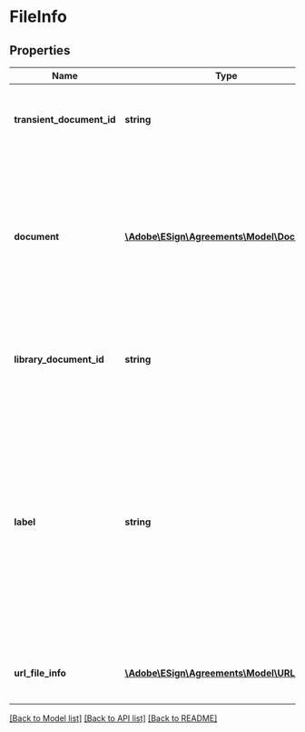# FileInfo

## Properties
Name | Type | Description | Notes
------------ | ------------- | ------------- | -------------
**transient_document_id** | **string** | ID for a transient document that will be added to the agreement | [optional] 
**document** | [**\Adobe\ESign\Agreements\Model\Document**](Document.md) | A document that is associated with the agreement. This field cannot be provided in POST call. In case of GET call, this is the only field returned in the response | [optional] 
**library_document_id** | **string** | ID for an existing Library document that will be added to the agreement | [optional] 
**label** | **string** | The unique label value of a file info element. In case of custom workflow this will map a file to corresponding file element in workflow definition. This must be specified in case of custom workflow agreement creation request | [optional] 
**url_file_info** | [**\Adobe\ESign\Agreements\Model\URLFileInfo**](URLFileInfo.md) | URL for an external document to add to the agreement | [optional] 

[[Back to Model list]](../README.md#documentation-for-models) [[Back to API list]](../README.md#documentation-for-api-endpoints) [[Back to README]](../README.md)


